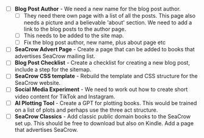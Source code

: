 
- [ ] **Blog Post Author**  - We need a new name for the blog post author. 
	- [ ] They need there own page with a list of all the posts. This page also needs a picture and a believable 'about' section. We need to add a link to the blog posts to the author page. 
	- [ ] This needs to be added to the site map.  
	- [ ] Fix the blog post author, new name, plus about page etc
- [ ] **SeaCrow Advert Page** - Create a page that can be added to books that advertises SeaCrow mailing list. 
- [ ] **Blog Post Checklist** - Create a checklist for creating a new blog post, include a step for the sitemap. 
- [ ] **SeaCrow CSS template** - Rebuild the template and CSS structure for the SeaCrow website.
- [ ] **Social Media Experiment** - We need to work out how to create short video content for TikTok and Instagram.
- [ ] **AI Plotting Tool** - Create a GPT for plotting books. This would be trained on a list of plots and perhaps use the three act structure. 
- [ ] **SeaCrow Classics** - Add classic public domain books to the SeaCrow set up. This should be free to download but also on Kindle. Add a page that advertises SeaCrow. 
